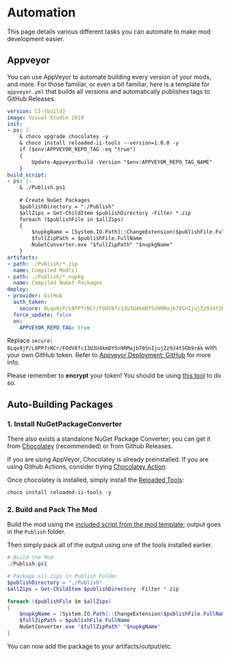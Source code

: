 # Automation

This page details various different tasks you can automate to make mod development easier.

## Appveyor

You can use AppVeyor to automate building every version of your mods, and more. For those familiar, or even a bit familiar, here is a template for `appveyor.yml` that builds all versions and automatically publishes tags to GitHub Releases.

```yaml
version: CI-{build}
image: Visual Studio 2019
init:
- ps: |-
    & choco upgrade chocolatey -y
    & choco install reloaded-ii-tools --version=1.0.0 -y
    if ($env:APPVEYOR_REPO_TAG -eq "true")
    {
        Update-AppveyorBuild -Version "$env:APPVEYOR_REPO_TAG_NAME"
    }
build_script:
- ps: |- 
    & ./Publish.ps1
    
    # Create NuGet Packages
    $publishDirectory = "./Publish"
    $allZips = Get-ChildItem $publishDirectory -Filter *.zip
    foreach ($publishFile in $allZips) 
    {
        $nupkgName = [System.IO.Path]::ChangeExtension($publishFile.FullName, ".nupkg")
        $fullZipPath = $publishFile.FullName
        NuGetConverter.exe "$fullZipPath" "$nupkgName"
    }
artifacts:
- path: ./Publish/*.zip
  name: Compiled Mod(s)
- path: ./Publish/*.nupkg
  name: Compiled NuGet Packages
deploy:
- provider: GitHub
  auth_token:
    secure: 8Lqo9jP/L0PP7rNCr/FOdV8fc13U3U4kmDY5n9RMajb70SnIjujZz9J4tSGb9rAk
  force_update: false
  on:
    APPVEYOR_REPO_TAG: true
```

Replace `secure: 8Lqo9jP/L0PP7rNCr/FOdV8fc13U3U4kmDY5n9RMajb70SnIjujZz9J4tSGb9rAk` with your own GitHub token. Refer to [Appveyor Deployment: GitHub](https://www.appveyor.com/docs/deployment/github/) for more info.

Please remember to **encrypt** your token! You should be using [this tool](https://ci.appveyor.com/tools/encrypt) to do so.

## Auto-Building Packages

### 1. Install NuGetPackageConverter

There also exists a standalone NuGet Package Converter; you can get it from [Chocolatey](https://chocolatey.org/install) (recommended) or from Github Releases.

If you are using AppVeyor, Chocolatey is already preinstalled. If you are using Github Actions, consider trying [Chocolatey Action](https://github.com/marketplace/actions/chocolatey-action).

Once chocolatey is installed, simply install the [Reloaded Tools](chocolatey.org/packages/reloaded-ii-tools): 
```
choco install reloaded-ii-tools -y
```

### 2. Build and Pack The Mod 

Build the mod using the [included script from the mod template](./DeveloperModGuide.md#4-publishing); output goes in the `Publish` folder.

Then simply pack all of the output using one of the tools installed earlier.

```powershell
# Build the Mod
./Publish.ps1

# Package all zips in Publish Folder
$publishDirectory = "./Publish"
$allZips = Get-ChildItem $publishDirectory -Filter *.zip

foreach ($publishFile in $allZips) 
{
	$nupkgName = [System.IO.Path]::ChangeExtension($publishFile.FullName, ".nupkg")
	$fullZipPath = $publishFile.FullName
	NuGetConverter.exe "$fullZipPath" "$nupkgName"
}
```

You can now add the package to your artifacts/output/etc.